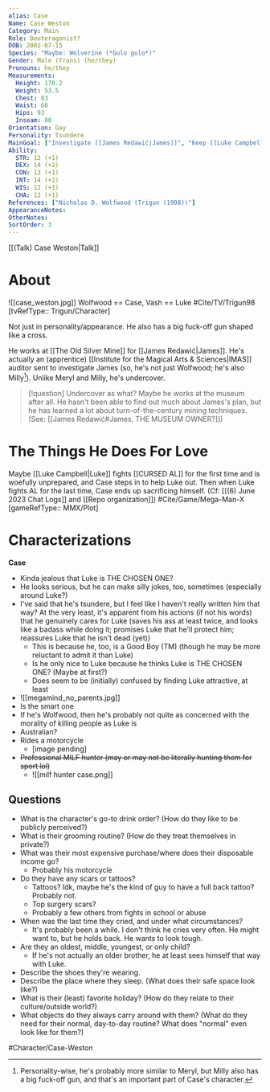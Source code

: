 ```yaml
---
alias: Case
Name: Case Weston
Category: Main
Role: Deuteragonist?
DOB: 2002-07-15
Species: "Maybe: Wolverine (*Gulo gulo*)"
Gender: Male (Trans) (he/they)
Pronouns: he/they
Measurements:
  Height: 170.2
  Weight: 53.5
  Chest: 83
  Waist: 66
  Hips: 93
  Inseam: 80
Orientation: Gay
Personality: Tsundere
MainGoal: ["Investigate [[James Redawić|James]]", "Keep [[Luke Campbell|Luke]] safe"]
Ability:
  STR: 12 (+1)
  DEX: 14 (+2)
  CON: 13 (+1)
  INT: 14 (+2)
  WIS: 12 (+1)
  CHA: 12 (+1)
References: ["Nicholas D. Wolfwood (Trigun (1998))"]
AppearanceNotes:
OtherNotes:
SortOrder: 3
---
```

[[(Talk) Case Weston|Talk]]
# About
![[case_weston.jpg]]
Wolfwood == Case, Vash == Luke #Cite/TV/Trigun98 [tvRefType:: Trigun/Character]

Not just in personality/appearance. He also has a big fuck-off gun shaped like a cross.

He works at [[The Old Silver Mine]] for [[James Redawić|James]]. He's actually an (apprentice) [[Institute for the Magical Arts & Sciences|IMAS]] auditor sent to investigate James (so, he's not just Wolfwood; he's also Milly[^1]). Unlike Meryl and Milly, he's undercover.

[^1]: Personality-wise, he's probably more similar to Meryl, but Milly also has a big fuck-off gun, and that's an important part of Case's character.

>[!question] Undercover as what?
>Maybe he works at the museum after all. He hasn't been able to find out much about James's plan, but he has learned a lot about turn-of-the-century mining techniques. (See: [[James Redawić#James, THE MUSEUM OWNER?]])

# The Things He Does For Love
Maybe [[Luke Campbell|Luke]] fights [[CURSED AL]] for the first time and is woefully unprepared, and Case steps in to help Luke out. Then when Luke fights AL for the last time, Case ends up sacrificing himself. (Cf: [[(6) June 2023 Chat Logs]] and [[Repo organization]]) #Cite/Game/Mega-Man-X [gameRefType:: MMX/Plot]

# Characterizations
**Case**
- Kinda jealous that Luke is THE CHOSEN ONE?
- He looks serious, but he can make silly jokes, too, sometimes (especially around Luke?)
- I've said that he's tsundere, but I feel like I haven't really written him that way? At the very least, it's apparent from his actions (if not his words) that he genuinely cares for Luke (saves his ass at least twice, and looks like a badass while doing it; promises Luke that he'll protect him; reassures Luke that he isn't dead (yet))
	- This is because he, too, is a Good Boy (TM) (though he may be more reluctant to admit it than Luke)
	- Is he only nice to Luke because he thinks Luke is THE CHOSEN ONE? (Maybe at first?)
	- Does seem to be (initially) confused by finding Luke attractive, at least
- ![[megamind_no_parents.jpg]]
- Is the smart one
- If he's Wolfwood, then he's probably not quite as concerned with the morality of killing people as Luke is
- Australian?
- Rides a motorcycle
	- \[image pending\]
- ~~Professional MILF hunter (may or may not be literally hunting them for sport lol)~~
	- ![[milf hunter case.png]]

## Questions
- What is the character's go-to drink order? (How do they like to be publicly perceived?)
- What is their grooming routine? (How do they treat themselves in private?)
- What was their most expensive purchase/where does their disposable income go?
	- Probably his motorcycle
- Do they have any scars or tattoos?
	- Tattoos? Idk, maybe he's the kind of guy to have a full back tattoo? Probably not.
	- Top surgery scars?
	- Probably a few others from fights in school or abuse
- When was the last time they cried, and under what circumstances?
	- It's probably been a while. I don't think he cries very often. He might want to, but he holds back. He wants to look tough.
- Are they an oldest, middle, youngest, or only child?
	- If he's not actually an older brother, he at least sees himself that way with Luke.
- Describe the shoes they're wearing.
- Describe the place where they sleep. (What does their safe space look like?)
- What is their (least) favorite holiday? (How do they relate to their culture/outside world?)
- What objects do they always carry around with them? (What do they need for their normal, day-to-day routine? What does "normal" even look like for them?)

#Character/Case-Weston 